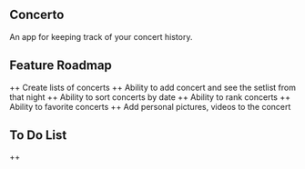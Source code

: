 ## Concerto
An app for keeping track of your concert history.

## Feature Roadmap
++ Create lists of concerts
++ Ability to add concert and see the setlist from that night
++ Ability to sort concerts by date
++ Ability to rank concerts
++ Ability to favorite concerts
++ Add personal pictures, videos to the concert

## To Do List
++ 